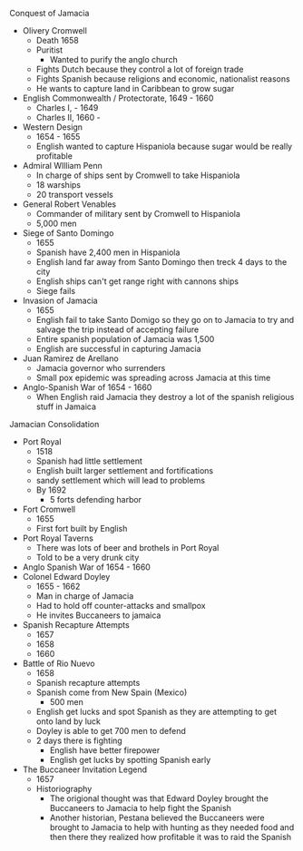 Conquest of Jamacia 
- Olivery Cromwell
	- Death 1658
	- Puritist 
		- Wanted to purify the anglo church 
	- Fights Dutch because they control a lot of foreign trade 
	- Fights Spanish because religions and economic, nationalist reasons 
	- He wants to capture land in Caribbean to grow sugar 
- English Commonwealth / Protectorate, 1649 - 1660
	- Charles I, - 1649
	- Charles II, 1660 - 
- Western Design
	- 1654 - 1655
	- English wanted to capture Hispaniola because sugar would be really profitable 
- Admiral WIlliam Penn
	- In charge of ships sent by Cromwell to take Hispaniola
	- 18 warships 
	- 20 transport vessels 
- General Robert Venables
	- Commander of military sent by Cromwell to Hispaniola 
	- 5,000 men
- Siege of Santo Domingo
	- 1655
	- Spanish have 2,400 men in Hispaniola 
	- English land far away from Santo Domingo then treck 4 days to the city 
	- English ships can't get range right with cannons ships
	- Siege fails 
- Invasion of Jamacia
	- 1655
	- English fail to take Santo Domigo so they go on to Jamacia to try and salvage the trip instead of accepting failure 
	- Entire spanish population of Jamacia was 1,500
	- English are successful in capturing Jamacia 
- Juan Ramirez de Arellano 
	- Jamacia governor who surrenders 
	- Small pox epidemic was spreading across Jamacia at this time 
- Anglo-Spanish War of 1654 - 1660
	- When English raid Jamacia they destroy a lot of the spanish religious stuff in Jamaica 

Jamacian Consolidation 
- Port Royal 
	- 1518
	- Spanish had little settlement 
	- English built larger settlement and fortifications 
	- sandy settlement which will lead to problems 
	- By 1692
		- 5 forts defending harbor 
- Fort Cromwell 
	- 1655
	- First fort built by English 
- Port Royal Taverns
	- There was lots of beer and brothels in Port Royal 
	- Told to be a very drunk city 
- Anglo Spanish War of 1654 - 1660
- Colonel Edward Doyley
	- 1655 - 1662
	- Man in charge of Jamacia 
	- Had to hold off counter-attacks and smallpox 
	- He invites Buccaneers to jamaica 
- Spanish Recapture Attempts
	- 1657
	- 1658
	- 1660
- Battle of Rio Nuevo 
	- 1658
	- Spanish recapture attempts
	- Spanish come from New Spain (Mexico)
		- 500 men 
	- English get lucks and spot Spanish as they are attempting to get onto land by luck 
	- Doyley is able to get 700 men to defend 
	- 2 days there is fighting 
		- English have better firepower
		- English get lucks by spotting Spanish early 
- The Buccaneer Invitation Legend
	- 1657
	- Historiography 
		- The origional thought was that Edward Doyley brought the Buccaneers to Jamacia to help fight the Spanish 
		- Another historian, Pestana believed the Buccaneers were brought to Jamacia to help with hunting as they needed food and then there they realized how profitable it was to raid the Spanish 